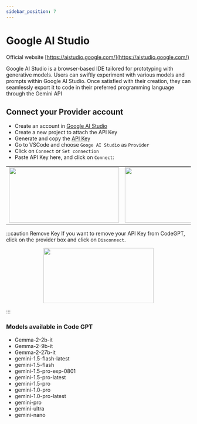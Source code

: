```yaml
---
sidebar_position: 7
---
```


# Google AI Studio

Official website [https://aistudio.google.com/](https://aistudio.google.com/)

Google AI Studio is a browser-based IDE tailored for prototyping with generative models. Users can swiftly experiment with various models and prompts within Google AI Studio. Once satisfied with their creation, they can seamlessly export it to code in their preferred programming language through the Gemini API

## Connect your Provider account
- Create an account in [Google AI Studio](https://aistudio.google.com/app/prompts/new_chat)
- Create a new project to attach the API Key
- Generate and copy the [API Key](https://aistudio.google.com/app/apikey)
- Go to VSCode and choose `Googe AI Studio` as `Provider`
- Click on `Connect` or `Set connection`
- Paste API Key here, and click on `Connect`: 
<table>
  <tr>
    <td align="center">
      <img width="300" height="150" src="https://github.com/user-attachments/assets/1a917a98-5c10-4b07-9e06-1daeaee2fc2f" />
    </td>
    <td align="center">
      <img width="300" height="150" src="https://github.com/user-attachments/assets/d5ca6a20-7bb0-439d-98db-857796ed0869" />
    </td>
  </tr>
</table>


:::caution Remove Key
If you want to remove your API Key from CodeGPT, click on the provider box and click on `Disconnect`.

<p align="center">
      <img width="300" height="150" src="https://github.com/user-attachments/assets/ddcfc0b4-2564-4e04-90b3-73cad9642011" />
</p>

:::

### Models available in Code GPT
- Gemma-2-2b-it
- Gemma-2-9b-it
- Gemma-2-27b-it
- gemini-1.5-flash-latest
- gemini-1.5-flash
- gemini-1.5-pro-exp-0801
- gemini-1.5-pro-latest
- gemini-1.5-pro
- gemini-1.0-pro
- gemini-1.0-pro-latest
- gemini-pro
- gemini-ultra
- gemini-nano
